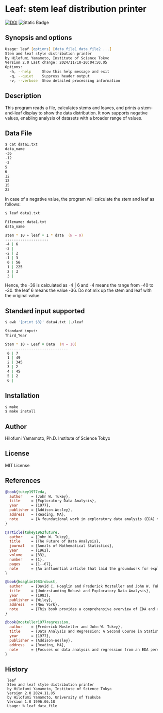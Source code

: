 # Leaf: stem leaf distribution printer

[![DOI](https://zenodo.org/badge/883773387.svg)](https://doi.org/10.5281/zenodo.14061335)
![Static Badge](https://img.shields.io/badge/github-repository-blue?logo=github)

## Synopsis and options

```zsh
Usage: leaf [options] [data_file1 data_file2 ...]
Stem and leaf style distribution printer
by Hilofumi Yamamoto, Institute of Science Tokyo
Version 2.0 Last change: 2024/11/10-20:04:50.05
Options:
  -h, --help     Show this help message and exit
  -q, --quiet    Suppress header output
  -v, --verbose  Show detailed processing information
```

## Description

This program reads a file, calculates stems and leaves, and prints a stem-and-leaf display to show the data distribution. It now supports negative values, enabling analysis of datasets with a broader range of values.

## Data File

```zsh
$ cat data1.txt
data_name
-36
-12
-3
5
6
12
12
15
23
```

In case of a negative value, the program will calculate the stem and leaf as follows:

```zsh
$ leaf data1.txt

Filename: data1.txt
data_name

stem * 10 + leaf = 1 * data  (N = 9)
--------------------
-4 | 6
-3 |
-2 | 2
-1 | 3
 0 | 56
 1 | 225
 2 | 3
 3 |
```

Hence, the -36 is calculated as -4 | 6 and -4 means the range from -40 to -30.
the leaf 6 means the value -36.
Do not mix up the stem and leaf with the original value.

## Standard input supported

```zsh
$ awk '{print $3}' data4.txt |./leaf

Standard input:
Third_Year

Stem * 10 + Leaf = Data  (N = 10)
-----------------------------
 0 | 7
 1 | 49
 2 | 345
 3 | 2
 4 | 45
 5 | 2
 6 |
```

## Installation

```zsh
$ make
$ make install
```

## Author

Hilofumi Yamamoto, Ph.D. Institute of Science Tokyo

## License

MIT License

## References

```bibtex
@book{tukey1977eda,
  author    = {John W. Tukey},
  title     = {Exploratory Data Analysis},
  year      = {1977},
  publisher = {Addison-Wesley},
  address   = {Reading, MA},
  note      = {A foundational work in exploratory data analysis (EDA) that introduced the stem-and-leaf display as a way to visualize data distributions effectively.}
}

@article{tukey1962future,
  author    = {John W. Tukey},
  title     = {The Future of Data Analysis},
  journal   = {Annals of Mathematical Statistics},
  year      = {1962},
  volume    = {33},
  number    = {1},
  pages     = {1--67},
  note      = {An influential article that laid the groundwork for exploratory data analysis and inspired further development of data visualization methods, including the stem-and-leaf display. /home/yamagen/Dropbox/BIBFILES/BookArchive/Book035_20240420/1177704711.pdf}
}

@book{hoaglin1983robust,
  author    = {David C. Hoaglin and Frederick Mosteller and John W. Tukey},
  title     = {Understanding Robust and Exploratory Data Analysis},
  year      = {1983},
  publisher = {Wiley},
  address   = {New York},
  note      = {This book provides a comprehensive overview of EDA and robust statistical methods, covering various visualization techniques, including the stem-and-leaf display.}
}

@book{mosteller1977regression,
  author    = {Frederick Mosteller and John W. Tukey},
  title     = {Data Analysis and Regression: A Second Course in Statistics},
  year      = {1977},
  publisher = {Addison-Wesley},
  address   = {Reading, MA},
  note      = {Focuses on data analysis and regression from an EDA perspective, with insights into data visualization methods that aid in understanding data distributions.}
}
```

## History

```text
 leaf
 Stem and leaf style distribution printer
 by Hilofumi Yamamoto, Institute of Science Tokyo
 Version 2.0 2024.11.05
 by Hilofumi Yamamoto, University of Tsukuba
 Version 1.0 1996.06.18
 Usage: % leaf data_file
```
